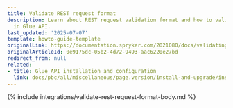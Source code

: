 ```yaml
---
title: Validate REST request format
description: Learn about REST request validation format and how to validate requests
  in Glue API.
last_updated: '2025-07-07'
template: howto-guide-template
originalLink: https://documentation.spryker.com/2021080/docs/validating-rest-request-format
originalArticleId: 0e9175dc-05b2-4d72-9493-aac6220e27bd
redirect_from: null
related:
- title: Glue API installation and configuration
  link: docs/pbc/all/miscellaneous/page.version/install-and-upgrade/install-glue-api/install-the-spryker-core-glue-api.html
---
```


{% include integrations/validate-rest-request-format-body.md %}
